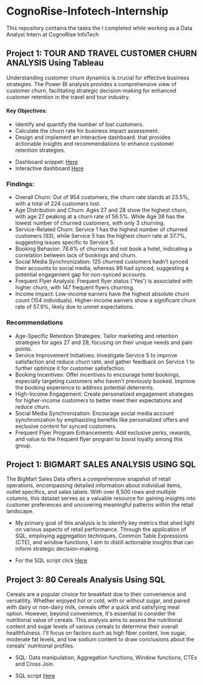 # CognoRise-Infotech-Internship
This repository contains the tasks the I completed while working as a Data Analyst Intern at CognoRise InfoTech


## Project 1: TOUR AND TRAVEL CUSTOMER CHURN ANALYSIS Using Tableau 
Understanding customer churn dynamics is crucial for effective business strategies. The Power BI analysis provides a comprehensive view of customer churn, facilitating strategic decision-making for enhanced customer retention in the travel and tour industry.

#### Key Objectives:
* Identify and quantify the number of lost customers.
* Calculate the churn rate for business impact assessment.
* Design and implement an interactive dashboard. that provides actionable insights and recommendations to enhance customer retention strategies.
- Dashboard snippet: [Here](https://github.com/Mayreeobi/CognoRise-Infotech-Internship/blob/main/Churn_analysis.png)
- Interactive dashboard [Here](https://public.tableau.com/views/ChurnAnalysis_17302938038440/Dashboard?:language=en-US&publish=yes&:sid=&:redirect=auth&:display_count=n&:origin=viz_share_link)

### Findings:
* Overall Churn: Out of 954 customers, the churn rate stands at 23.5%, with a total of 224 customers lost.
* Age Distribution and Churn: Ages 27 and 28 show the highest churn, with age 27 peaking at a churn rate of 56.5%. While Age 38 has the lowest number of churned customers, with only 3 churning. 
* Service-Related Churn: Service 1 has the highest number of churned customers (93), while Service 5 has the highest churn rate at 37.7%, suggesting issues specific to Service 5.
* Booking Behavior: 78.6% of churners did not book a hotel, indicating a correlation between lack of bookings and churn.
* Social Media Synchronization: 125 churned customers hadn’t synced their accounts to social media, whereas 99 had synced, suggesting a potential engagement gap for non-synced accounts.
* Frequent Flyer Analysis: Frequent flyer status ('Yes') is associated with higher churn, with 147 frequent flyers churning.
* Income Impact: Low-income earners have the highest absolute churn count (104 individuals). Higher-income earners show a significant churn rate of 57.9%, likely due to unmet expectations.

### Recommendations
* Age-Specific Retention Strategies: Tailor marketing and retention strategies for ages 27 and 28, focusing on their unique needs and pain points. 
* Service Improvement Initiatives: Investigate Service 5 to improve satisfaction and reduce churn rate, and gather feedback on Service 1 to further optimize it for customer satisfaction.
* Booking Incentives:  Offer incentives to encourage hotel bookings, especially targeting customers who haven't previously booked. Improve the booking experience to address potential deterrents.
* High-Income Engagement: Create personalized engagement strategies for higher-income customers to better meet their expectations and reduce churn.
* Social Media Synchronization: Encourage social media account synchronization by emphasizing benefits like personalized offers and exclusive content for synced customers.
* Frequent Flyer Program Enhancements: Add exclusive perks, rewards, and value to the frequent flyer program to boost loyalty among this group.


## Project 1:  BIGMART SALES ANALYSIS USING SQL
The BigMart Sales Data offers a comprehensive snapshot of retail operations, encompassing detailed information about individual items, outlet specifics, and sales labels. With over 8,500 rows and multiple columns, this dataset serves as a valuable resource for gaining insights into customer preferences and uncovering meaningful patterns within the retail landscape.
* My primary goal of this analysis is to identify key metrics that shed light on various aspects of retail performance. Through the application of SQL, employing aggregation techniques, Common Table Expressions (CTE), and window functions, I aim to distill actionable insights that can inform strategic decision-making.
- For the SQL script click [Here](https://github.com/Mayreeobi/CognoRise-Infotech-Internship/blob/main/bigmart.sql)

  
## Project 3: 80 Cereals Analysis Using SQL
Cereals are a popular choice for breakfast due to their convenience and versatility. Whether enjoyed hot or cold, with or without sugar, and paired with dairy or non-dairy milk, cereals offer a quick and satisfying meal option. However, beyond convenience, it's essential to consider the nutritional value of cereals. 
This analysis aims to assess the nutritional content and sugar levels of various cereals to determine their overall healthfulness. I'll focus on factors such as high fiber content, low sugar, moderate fat levels, and low sodium content to draw conclusions about the cereals' nutritional profiles.
* SQL: Data manipulation, Aggregation functions, Window functions, CTEs and  Cross Join.
- SQL script [Here](https://github.com/Mayreeobi/CognoRise-Infotech-Internship/blob/main/Cereals.sql)
